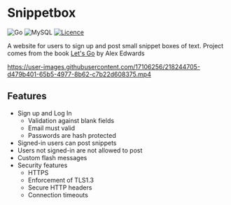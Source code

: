 # Snippetbox

![Go](https://img.shields.io/badge/go-%2300ADD8.svg?style=for-the-badge&logo=go&logoColor=white)
![MySQL](https://img.shields.io/badge/mysql-%2300f.svg?style=for-the-badge&logo=mysql&logoColor=white)
[![Licence](https://img.shields.io/github/license/Ileriayo/markdown-badges?style=for-the-badge)](./LICENSE)

A website for users to sign up and post small snippet boxes of text. Project comes from the book [Let's Go](https://lets-go.alexedwards.net/) by Alex Edwards

https://user-images.githubusercontent.com/17106256/218244705-d479b401-65b5-4977-8b62-c7b22d608375.mp4

## Features

 - Sign up and Log In
   - Validation against blank fields
   - Email must valid
   - Passwords are hash protected
 - Signed-in users can post snippets
 - Users not signed-in are not allowed to post
 - Custom flash messages
 - Security features
   - HTTPS
   - Enforcement of TLS1.3
   - Secure HTTP headers
   - Connection timeouts

